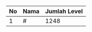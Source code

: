 | No | Nama            | Jumlah Level |
|----|-----------------|--------------|
| 1  | #    |    1248        |
